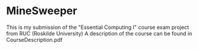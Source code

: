 # MineSweeper
This is my submission of the "Essential Computing I" course exam project from RUC (Roskilde University)
A description of the course can be found in CourseDescription.pdf
